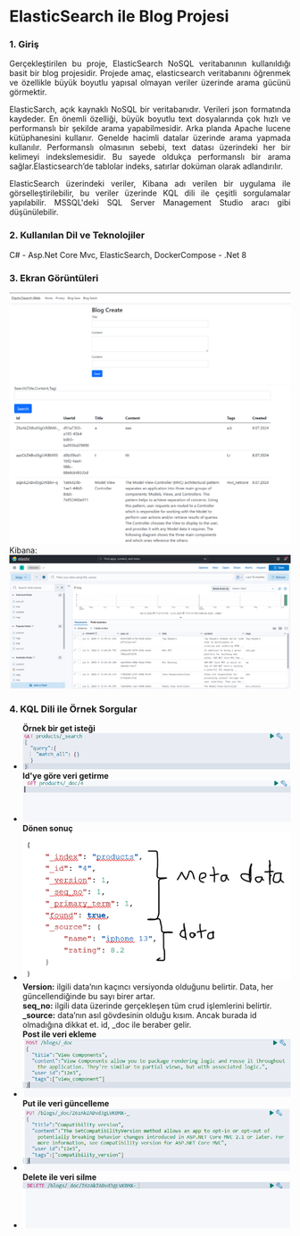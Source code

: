 <h1>ElasticSearch ile Blog Projesi</h1>
<h3>1. Giriş</h3>
<p align="justify">
Gerçekleştirilen bu proje, ElasticSearch NoSQL veritabanının kullanıldığı basit bir blog projesidir. Projede amaç, elasticsearch veritabanını öğrenmek ve özellikle büyük boyutlu yapısal olmayan veriler üzerinde arama gücünü görmektir.
</p>
<p align="justify">
ElasticSarch, açık kaynaklı NoSQL bir veritabanıdır. Verileri json formatında kaydeder. En önemli özelliği, büyük boyutlu text dosyalarında çok hızlı ve performanslı bir şekilde arama yapabilmesidir. Arka planda Apache lucene kütüphanesini kullanır. Genelde hacimli datalar üzerinde arama yapmada kullanılır. Performanslı olmasının sebebi, text datası üzerindeki her bir kelimeyi indekslemesidir. Bu sayede oldukça performanslı bir arama sağlar.Elasticsearch’de tablolar indeks, satırlar doküman olarak adlandırılır.
</p>
<p align="justify">ElasticSearch üzerindeki veriler, Kibana adı verilen bir uygulama ile görselleştirilebilir, bu veriler üzerinde KQL dili ile çeşitli sorgulamalar yapılabilir. MSSQL'deki SQL Server Management Studio aracı gibi düşünülebilir.</p>

<h3>2. Kullanılan Dil ve Teknolojiler</h3>
C# - Asp.Net Core Mvc, ElasticSearch, DockerCompose - .Net 8

<h3>3. Ekran Görüntüleri</h3>
<img src="ElasticSearch.Web/wwwroot/images/screenshot1.PNG">
<img src="ElasticSearch.Web/wwwroot/images/screenshot2.PNG">
Kibana:
<img src="ElasticSearch.Web/wwwroot/images/screenshot3.PNG">
<h3>4. KQL Dili ile Örnek Sorgular</h3>
<ul>
<b>Örnek bir get isteği</b>
<li>
<img src="ElasticSearch.Web/wwwroot/images/screenshot4.PNG">
</li>
<b>Id'ye göre veri getirme</b>
<li>
<img src="ElasticSearch.Web/wwwroot/images/screenshot6.PNG">
</li>
<b>Dönen sonuç</b>
<li>
<img src="ElasticSearch.Web/wwwroot/images/screenshot5.2.PNG">
<b>Version:</b> ilgili data’nın kaçıncı versiyonda olduğunu belirtir. Data, her güncellendiğinde bu sayı birer artar.<br>
<b>seq_no:</b> ilgili data üzerinde gerçekleşen tüm crud işlemlerini belirtir.<br>
<b>_source:</b> data’nın asıl gövdesinin olduğu kısım. Ancak burada id olmadığına dikkat et. id, _doc ile beraber gelir.
</li>
<b>Post ile veri ekleme</b>
<li>
<img src="ElasticSearch.Web/wwwroot/images/screenshot7.PNG">
</li>
<b>Put ile veri güncelleme</b>
<li>
<img src="ElasticSearch.Web/wwwroot/images/screenshot8.PNG">
</li>
<b>Delete ile veri silme</b>
<li>
<img src="ElasticSearch.Web/wwwroot/images/screenshot9.PNG">
</li>
</ul>
